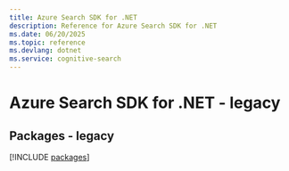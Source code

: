 ```yaml
---
title: Azure Search SDK for .NET
description: Reference for Azure Search SDK for .NET
ms.date: 06/20/2025
ms.topic: reference
ms.devlang: dotnet
ms.service: cognitive-search
---
```

# Azure Search SDK for .NET - legacy
## Packages - legacy
[!INCLUDE [packages](search-index.md)]